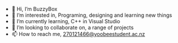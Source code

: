 - 👋 Hi, I’m BuzzyBox
- 👀 I’m interested in, Programing, designing and learning new things 
- 🌱 I’m currently learning, C++ in Visual Studio
- 💞️ I’m looking to collaborate on, a range of projects
- 📫 How to reach me, 270121466@yoobeestudent.ac.nz

<!---
BuzzyBox/BuzzyBox is a ✨ special ✨ repository because its `README.md` (this file) appears on your GitHub profile.
You can click the Preview link to take a look at your changes.
--->
